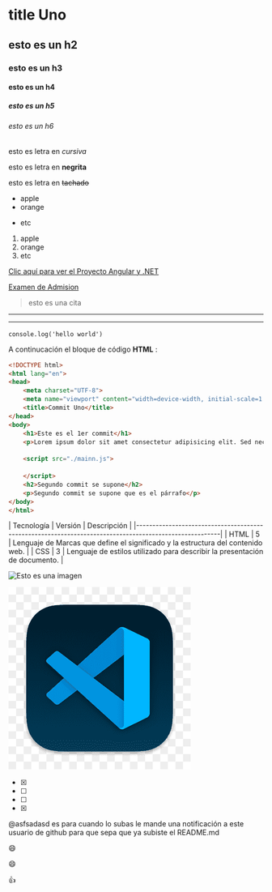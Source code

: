 # title Uno
## esto es un h2
### esto es un h3
#### esto es un h4
##### esto es un h5
###### esto es un h6

esto es letra en *cursiva*

esto es letra en **negrita**

esto es letra en ~~tachado~~

<!--UL-->
* apple
* orange
- etc

<!--OL-->
1. apple
2. orange
3. etc

[Clic aquí para ver el Proyecto Angular y .NET](https://pruebadospwa.web.app/inicio)

[Examen de Admision](https://pruebadospwa.web.app/inicio   "Clic aquí para poder ver el Proyecto")

>esto es una cita

---
___

`
console.log('hello world')
`

A continucación el bloque de código **HTML** :

```html
<!DOCTYPE html>
<html lang="en">
<head>
    <meta charset="UTF-8">
    <meta name="viewport" content="width=device-width, initial-scale=1.0">
    <title>Commit Uno</title>
</head>
<body>
    <h1>Este es el 1er commit</h1>
    <p>Lorem ipsum dolor sit amet consectetur adipisicing elit. Sed necessitatibus quod quis beatae, numquam totam fugiat accusamus vitae nulla cupiditate!</p>

    <script src="./mainn.js">

    </script>
    <h2>Segundo commit se supone</h2>    
    <p>Segundo commit se supone que es el párrafo</p>
</body>
</html>
```


| Tecnología | Versión | Descripción                                                                     |
|--------------------------------------------------------------------------------------------------------|
| HTML       | 5       | Lenguaje de Marcas que define el significado y la estructura del contenido web. |
| CSS        | 3       | Lenguaje de estilos utilizado para describir la presentación de documento.      |

![Esto es una imagen](https://w7.pngwing.com/pngs/905/947/png-transparent-microsoft-visual-studio-code-alt-macos-bigsur-icon-thumbnail.png)

![Esto es imagen de la pc](vscode.png    "este texto se ve porque estás sobreponiendo la flecha y de manera adicional lo configuraste")

* [x]
* [ ]
* [ ]
* [x]

@asfsadasd es para cuando lo subas le mande una notificación a este usuario de github para que sepa que ya subiste el README.md

 😄 
 
 :smile:

 :+1:
